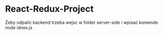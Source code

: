 # React-Redux-Project
Żeby odpalić backend trzeba wejsc w folder server-side i wpisać komende node idnex.js